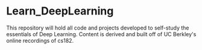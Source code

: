 # Learn_DeepLearning
This repository will hold all code and projects developed to self-study the essentials of Deep Learning. Content is derived and built off of UC Berkley's online recordings of cs182.

